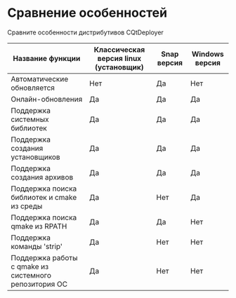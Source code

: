 # Сравнение особенностей

Сравните особенности дистрибутивов CQtDeployer

| Название функции  | Классическая версия linux (установщик)  |  Snap версия | Windows версия |
|---|---|---|----|
| Автоматические обновляется  | Нет  |  Да | Нет | 
| Онлайн-обновления  | Да  | Да  | Да |
| Поддержка системных библиотек  |  Да |  Да | Да |
| Поддержка создания установщиков  |  Да | Да  | Да |
| Поддержка создания архивов  |  Да |  Да | Да |
| Поддержка поиска  библиотек и cmake из среды  |  Да |  Нет | Да |
| Поддержка поиска qmake из RPATH |  Да |  Да | Нет 
| Поддержка команды 'strip'  |  Да |  Нет | Нет |
| Поддержка работы с qmake из системного репозитория ОС| Да| Нет | Нет |
